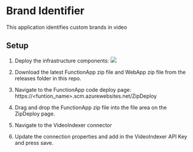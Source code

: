 # Brand Identifier

This application identifies custom brands in video

## Setup

1. Deploy the infrastructure components:
    <a href="https://ms.portal.azure.com/#create/Microsoft.Template/uri/https%3A%2F%2Fraw.githubusercontent.com%2Fswgriffith%2FBrandIdentifier%2Fmaster%2Fazure-deploy.json" target="_blank">
        <img src="http://azuredeploy.net/deploybutton.png"/>
    </a>

2. Download the latest FunctionApp zip file and WebApp zip file from the releases folder in this repo.
3. Navigate to the FunctionApp code deploy page: https://<funtion_name>.scm.azurewebsites.net/ZipDeploy
4. Drag and drop the FunctionApp zip file into the file area on the ZipDeploy page.
5. Navigate to the VideoIndexer connector
6. Update the connection properties and add in the VideoIndexer API Key and press save.
